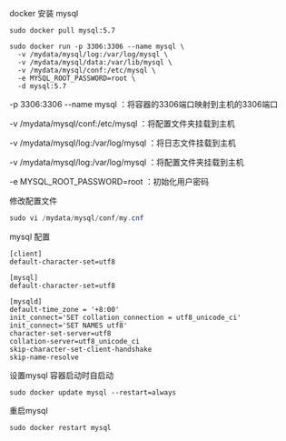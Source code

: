 docker 安装 mysql

```shell
sudo docker pull mysql:5.7
```



```shell
sudo docker run -p 3306:3306 --name mysql \
  -v /mydata/mysql/log:/var/log/mysql \
  -v /mydata/mysql/data:/var/lib/mysql \
  -v /mydata/mysql/conf:/etc/mysql \
  -e MYSQL_ROOT_PASSWORD=root \
  -d mysql:5.7
```



-p 3306:3306 --name mysql ：将容器的3306端口映射到主机的3306端口

-v /mydata/mysql/conf:/etc/mysql ：将配置文件夹挂载到主机

-v /mydata/mysql/log:/var/log/mysql ：将日志文件挂载到主机

-v /mydata/mysql/log:/var/log/mysql ：将配置文件夹挂载到主机

-e MYSQL_ROOT_PASSWORD=root ：初始化用户密码



修改配置文件

```java
sudo vi /mydata/mysql/conf/my.cnf
```



mysql 配置

```properties
[client]
default-character-set=utf8

[mysql]
default-character-set=utf8

[mysqld]
default-time_zone = '+8:00'
init_connect='SET collation_connection = utf8_unicode_ci'
init_connect='SET NAMES utf8'
character-set-server=utf8
collation-server=utf8_unicode_ci
skip-character-set-client-handshake
skip-name-resolve
```



设置mysql 容器启动时自启动

```shell
sudo docker update mysql --restart=always
```



重启mysql

```shell
sudo docker restart mysql
```

